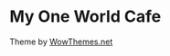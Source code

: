 # My One World Cafe

Theme by [WowThemes.net](https://github.com/wowthemesnet/affiliates-jekyll-theme) 

